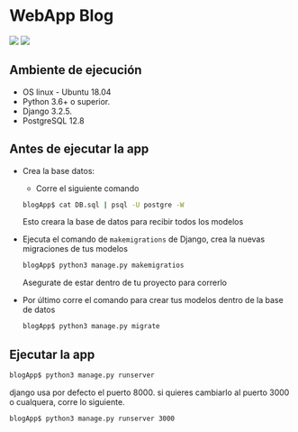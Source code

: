 # WebApp Blog

![](https://img.shields.io/badge/Building-Process-green) ![](https://img.shields.io/badge/Python3-Django-brightgreen)

## Ambiente de ejecución

- OS linux - Ubuntu 18.04
- Python 3.6+ o superior.
- Django 3.2.5.
- PostgreSQL 12.8

## Antes de ejecutar la app

- Crea la base datos:
    - Corre el siguiente comando
    ```Bash
    blogApp$ cat DB.sql | psql -U postgre -W 
    ```
    Esto creara la base de datos para recibir todos los modelos

- Ejecuta el comando de `makemigrations` de Django, crea la nuevas migraciones de tus modelos

    ```Bash
    blogApp$ python3 manage.py makemigratios 
    ```
    Asegurate de estar dentro de tu proyecto para correrlo

- Por último corre el comando para crear tus modelos dentro de la base de datos

    ```Bash
    blogApp$ python3 manage.py migrate 
    ```

## Ejecutar la app

```Bash
blogApp$ python3 manage.py runserver
```

django usa por defecto el puerto 8000.
si quieres cambiarlo al puerto 3000 o cualquera, corre lo siguiente.

```Bash
blogApp$ python3 manage.py runserver 3000
```
